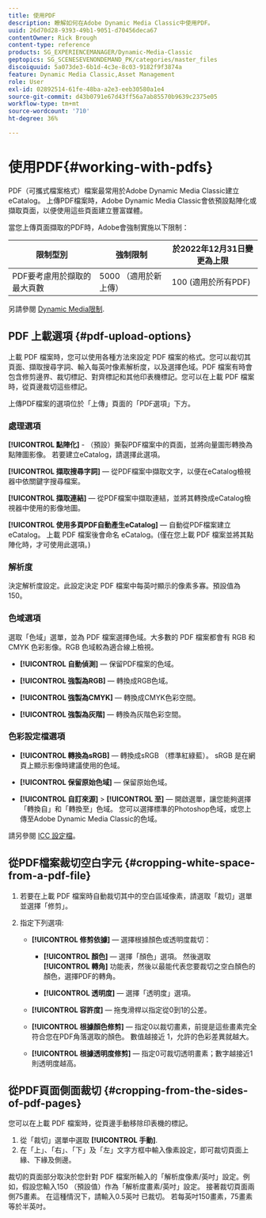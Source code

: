 ```yaml
---
title: 使用PDF
description: 瞭解如何在Adobe Dynamic Media Classic中使用PDF。
uuid: 26d70d28-9393-49b1-9051-d70456deca67
contentOwner: Rick Brough
content-type: reference
products: SG_EXPERIENCEMANAGER/Dynamic-Media-Classic
geptopics: SG_SCENESEVENONDEMAND_PK/categories/master_files
discoiquuid: 5a073de3-6b1d-4c3e-8c03-9182f9f3874a
feature: Dynamic Media Classic,Asset Management
role: User
exl-id: 02892514-61fe-48ba-a2e3-eeb30580a1e4
source-git-commit: d43b0791e67d43ff56a7ab85570b9639c2375e05
workflow-type: tm+mt
source-wordcount: '710'
ht-degree: 36%

---
```


# 使用PDF{#working-with-pdfs}

PDF（可攜式檔案格式）檔案最常用於Adobe Dynamic Media Classic建立eCatalog。 上傳PDF檔案時，Adobe Dynamic Media Classic會依預設點陣化或擷取頁面，以便使用這些頁面建立豐富媒體。

當您上傳頁面擷取的PDF時，Adobe會強制實施以下限制：

| 限制型別 | 強制限制 | 於2022年12月31日變更為上限 |
| --- | --- | --- |
| PDF要考慮用於擷取的最大頁數 | 5000 （適用於新上傳） | 100 (適用於所有PDF) |

另請參閱 [Dynamic Media限制](/help/limitations.md).

## PDF 上載選項 {#pdf-upload-options}

上載 PDF 檔案時，您可以使用各種方法來設定 PDF 檔案的格式。您可以裁切其頁面、擷取搜尋字詞、輸入每英吋像素解析度，以及選擇色域。PDF 檔案有時會包含修剪邊界、裁切標記、對齊標記和其他印表機標記。您可以在上載 PDF 檔案時，從頁邊裁切這些標記。

上傳PDF檔案的選項位於「上傳」頁面的「PDF選項」下方。

### 處理選項

**[!UICONTROL 點陣化]** - （預設）撕裂PDF檔案中的頁面，並將向量圖形轉換為點陣圖影像。 若要建立eCatalog，請選擇此選項。

**[!UICONTROL 擷取搜尋字詞]**  — 從PDF檔案中擷取文字，以便在eCatalog檢視器中依關鍵字搜尋檔案。

**[!UICONTROL 擷取連結]**  — 從PDF檔案中擷取連結，並將其轉換成eCatalog檢視器中使用的影像地圖。

**[!UICONTROL 使用多頁PDF自動產生eCatalog]**  — 自動從PDF檔案建立eCatalog。 上載 PDF 檔案後會命名 eCatalog。(僅在您上載 PDF 檔案並將其點陣化時，才可使用此選項。)

### 解析度

決定解析度設定。此設定決定 PDF 檔案中每英吋顯示的像素多寡。預設值為 150。

### 色域選項

選取「色域」選單，並為 PDF 檔案選擇色域。大多數的 PDF 檔案都會有 RGB 和 CMYK 色彩影像。RGB 色域較為適合線上檢視。

* **[!UICONTROL 自動偵測]**  — 保留PDF檔案的色域。

* **[!UICONTROL 強製為RGB]**  — 轉換成RGB色域。

* **[!UICONTROL 強製為CMYK]**  — 轉換成CMYK色彩空間。

* **[!UICONTROL 強製為灰階]**  — 轉換為灰階色彩空間。

### 色彩設定檔選項

* **[!UICONTROL 轉換為sRGB]**  — 轉換成sRGB （標準紅綠藍）。 sRGB 是在網頁上顯示影像時建議使用的色域。

* **[!UICONTROL 保留原始色域]**  — 保留原始色域。

* **[!UICONTROL 自訂來源]** > **[!UICONTROL 至]**  — 開啟選單，讓您能夠選擇「轉換自」和「轉換至」色域。 您可以選擇標準的Photoshop色域，或您上傳至Adobe Dynamic Media Classic的色域。

請另參閱 [ICC 設定檔](/help/icc-profiles.md#icc_profiles)。

## 從PDF檔案裁切空白字元 {#cropping-white-space-from-a-pdf-file}

1. 若要在上載 PDF 檔案時自動裁切其中的空白區域像素，請選取「裁切」選單並選擇「修剪」。
1. 指定下列選項:

   * **[!UICONTROL 修剪依據]**  — 選擇根據顏色或透明度裁切：

      * **[!UICONTROL 顏色]**  — 選擇「顏色」選項。 然後選取 **[!UICONTROL 轉角]** 功能表，然後以最能代表您要裁切之空白顏色的顏色，選擇PDF的轉角。

      * **[!UICONTROL 透明度]**  — 選擇「透明度」選項。
   * **[!UICONTROL 容許度]**  — 拖曳滑桿以指定從0到1的公差。

   * **[!UICONTROL 根據顏色修剪]**  — 指定0以裁切畫素，前提是這些畫素完全符合您在PDF角落選取的顏色。 數值越接近 1，允許的色彩差異就越大。

   * **[!UICONTROL 根據透明度修剪]**  — 指定0可裁切透明畫素；數字越接近1則透明度越高。


## 從PDF頁面側面裁切 {#cropping-from-the-sides-of-pdf-pages}

您可以在上載 PDF 檔案時，從頁邊手動移除印表機的標記。

1. 從「裁切」選單中選取 **[!UICONTROL 手動]**.
1. 在「上」、「右」、「下」及「左」文字方框中輸入像素設定，即可裁切頁面上緣、下緣及側邊。

裁切的頁面部分取決於您針對 PDF 檔案所輸入的「解析度像素/英吋」設定。例如，假設您輸入150 （預設值）作為「解析度畫素/英吋」設定。 接著裁切頁面兩側75畫素。 在這種情況下，請輸入0.5英吋 已裁切。 若每英吋150畫素，75畫素等於半英吋。
